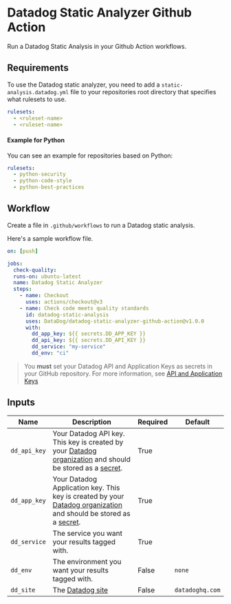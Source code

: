# Datadog Static Analyzer Github Action

Run a Datadog Static Analysis in your Github Action workflows.

## Requirements

To use the Datadog static analyzer, you need to add a `static-analysis.datadog.yml` file to your repositories root directory that specifies what rulesets to use.

```yaml
rulesets:
  - <ruleset-name>
  - <ruleset-name>
```

#### Example for Python

You can see an example for repositories based on Python:

```yaml
rulesets:
  - python-security
  - python-code-style
  - python-best-practices
```

## Workflow

Create a file in `.github/workflows` to run a Datadog static analysis.

Here's a sample workflow file.

```yaml
on: [push]

jobs:
  check-quality:
  runs-on: ubuntu-latest
  name: Datadog Static Analyzer
  steps:
    - name: Checkout
      uses: actions/checkout@v3
    - name: Check code meets quality standards
      id: datadog-static-analysis
      uses: DataDog/datadog-static-analyzer-github-action@v1.0.0
      with:
        dd_app_key: ${{ secrets.DD_APP_KEY }}
        dd_api_key: ${{ secrets.DD_API_KEY }}
        dd_service: "my-service"
        dd_env: "ci"
```

> You **must** set your Datadog API and Application Keys as secrets in your GitHub repository. For more information, see [API and Application Keys][1]

## Inputs

| Name         | Description                                                                                                                | Required | Default         |
|--------------|----------------------------------------------------------------------------------------------------------------------------|----------|-----------------|
| `dd_api_key` | Your Datadog API key. This key is created by your [Datadog organization][1] and should be stored as a [secret][2].         | True     |                 |
| `dd_app_key` | Your Datadog Application key. This key is created by your [Datadog organization][1] and should be stored as a [secret][2]. | True     |                 |
| `dd_service` | The service you want your results tagged with.                                                                             | True     |                 |
| `dd_env`     | The environment you want your results tagged with.                                                                         | False    | `none`          |
| `dd_site`    | The [Datadog site](https://docs.datadoghq.com/getting_started/site/)                                                       | False    | `datadoghq.com` |

[1]: https://docs.datadoghq.com/account_management/api-app-keys/
[2]: https://docs.github.com/en/actions/security-guides/encrypted-secrets